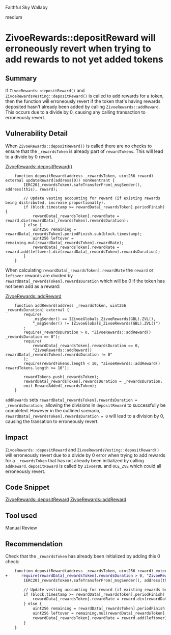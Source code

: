 Faithful Sky Wallaby

medium

# ZivoeRewards::depositReward will erroneously revert when trying to add rewards to not yet added tokens

## Summary

If `ZivoeRewards::depositReward()` and `ZivoeRewardsVesting::depositReward()` is called to add rewards for a token, then the function will erroneously revert if the token that's having rewards deposited hasn't already been added by calling `ZivoeRewards::addReward`. This occurs due to a divide by 0, causing any calling transaction to erroneously revert.

## Vulnerability Detail

When `ZivoeRewards::depositReward()` is called there are no checks to ensure that the `_rewardsToken` is already part of `rewardTokens`. This will lead to a divide by 0 revert.

[ZivoeRewards::depositReward()](https://github.com/sherlock-audit/2024-03-zivoe/blob/main/zivoe-core-foundry/src/ZivoeRewards.sol#L228-L237)
```solidity
    function depositReward(address _rewardsToken, uint256 reward) external updateReward(address(0)) nonReentrant {
        IERC20(_rewardsToken).safeTransferFrom(_msgSender(), address(this), reward);

        // Update vesting accounting for reward (if existing rewards being distributed, increase proportionally).
        if (block.timestamp >= rewardData[_rewardsToken].periodFinish) {
            rewardData[_rewardsToken].rewardRate = reward.div(rewardData[_rewardsToken].rewardsDuration);
        } else {
            uint256 remaining = rewardData[_rewardsToken].periodFinish.sub(block.timestamp);
            uint256 leftover = remaining.mul(rewardData[_rewardsToken].rewardRate);
            rewardData[_rewardsToken].rewardRate = reward.add(leftover).div(rewardData[_rewardsToken].rewardsDuration);
        }
    }
```
When calculating `rewardData[_rewardsToken].rewardRate` the `reward` or `leftover` rewards are divided by `rewardData[_rewardsToken].rewardsDuration` which will be 0 if the token has not been add as a reward:

[ZivoeRewards::addReward](https://github.com/sherlock-audit/2024-03-zivoe/blob/main/zivoe-core-foundry/src/ZivoeRewards.sol#L208-L223)
```solidity
    function addReward(address _rewardsToken, uint256 _rewardsDuration) external {
        require(
            _msgSender() == IZivoeGlobals_ZivoeRewards(GBL).ZVL(), 
            "_msgSender() != IZivoeGlobals_ZivoeRewards(GBL).ZVL()")
        ;
        require(_rewardsDuration > 0, "ZivoeRewards::addReward() _rewardsDuration == 0");
        require(
            rewardData[_rewardsToken].rewardsDuration == 0, 
            "ZivoeRewards::addReward() rewardData[_rewardsToken].rewardsDuration != 0"
        );
        require(rewardTokens.length < 10, "ZivoeRewards::addReward() rewardTokens.length >= 10");

        rewardTokens.push(_rewardsToken);
        rewardData[_rewardsToken].rewardsDuration = _rewardsDuration;
        emit RewardAdded(_rewardsToken);
    }
```
`addRewards` sets `rewardData[_rewardsToken].rewardsDuration = _rewardsDuration;` allowing the divisions in `depositReward` to successfully be completed. However in the outlined scenario, `rewardData[_rewardsToken].rewardsDuration = 0` will lead to a division by 0, causing the transation to erroneously revert.

## Impact

`ZivoeRewards::depositReward` and `ZivoeRewardsVesting::depositReward()` will erroneously revert due to a divide by 0 error when trying to add rewards for a` _rewardsToken` that has not already been initialized by calling `addReward`. `depositReward` is called by `ZivoeYDL` and `OCE_ZVE` which could all erroneously revert.

## Code Snippet

[ZivoeRewards::depositReward](https://github.com/sherlock-audit/2024-03-zivoe/blob/main/zivoe-core-foundry/src/ZivoeRewards.sol#L228-L237)
[ZivoeRewards::addReward](https://github.com/sherlock-audit/2024-03-zivoe/blob/main/zivoe-core-foundry/src/ZivoeRewards.sol#L208-L223)

## Tool used

Manual Review

## Recommendation

Check that the `_rewardsToken` has already been initialized by adding this 0 check:

```diff
    function depositReward(address _rewardsToken, uint256 reward) external updateReward(address(0)) nonReentrant {
+      require(rewardData[_rewardsToken].rewardsDuration > 0, "ZivoeRewards::depositReward() rewardData[_rewardsToken].rewardsDuration == 0")
        IERC20(_rewardsToken).safeTransferFrom(_msgSender(), address(this), reward);

        // Update vesting accounting for reward (if existing rewards being distributed, increase proportionally).
        if (block.timestamp >= rewardData[_rewardsToken].periodFinish) {
            rewardData[_rewardsToken].rewardRate = reward.div(rewardData[_rewardsToken].rewardsDuration);
        } else {
            uint256 remaining = rewardData[_rewardsToken].periodFinish.sub(block.timestamp);
            uint256 leftover = remaining.mul(rewardData[_rewardsToken].rewardRate);
            rewardData[_rewardsToken].rewardRate = reward.add(leftover).div(rewardData[_rewardsToken].rewardsDuration);
        }
    }
```


